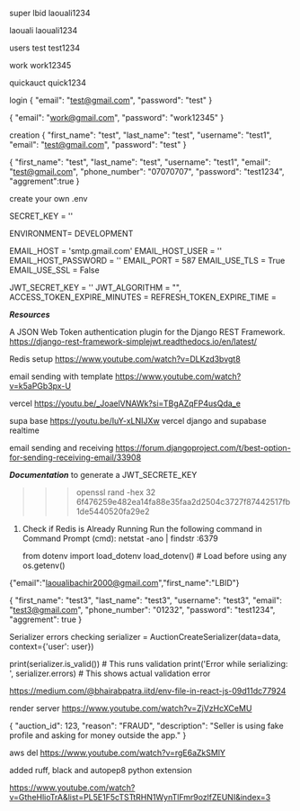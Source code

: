 super
lbid
laouali1234

laouali
laouali1234

users
test
test1234

work
work12345

quickauct
quick1234

login
{
"email": "test@gmail.com",
"password": "test"
}

{
"email": "work@gmail.com",
"password": "work12345"
}

creation
{
"first_name": "test",
"last_name": "test",
"username": "test1",
"email": "test@gmail.com",
"password": "test"
}

{
"first_name": "test",
"last_name": "test",
"username": "test1",
"email": "test@gmail.com",
"phone_number": "07070707",
"password": "test1234",
"aggrement":true
}

create your own .env

SECRET_KEY = ''

ENVIRONMENT= DEVELOPMENT

EMAIL_HOST = 'smtp.gmail.com'
EMAIL_HOST_USER = ''
EMAIL_HOST_PASSWORD = ''
EMAIL_PORT = 587
EMAIL_USE_TLS = True
EMAIL_USE_SSL = False

JWT_SECRET_KEY = ''
JWT_ALGORITHM = "",
ACCESS_TOKEN_EXPIRE_MINUTES =
REFRESH_TOKEN_EXPIRE_TIME =

**_Resources_**

A JSON Web Token authentication plugin for the Django REST Framework.
https://django-rest-framework-simplejwt.readthedocs.io/en/latest/

Redis setup
https://www.youtube.com/watch?v=DLKzd3bvgt8

email sending with template
https://www.youtube.com/watch?v=k5aPGb3px-U

vercel
https://youtu.be/_JoaelVNAWk?si=TBgAZqFP4usQda_e

supa base
https://youtu.be/IuY-xLNIJXw
vercel django and supabase realtime

email sending and receiving
https://forum.djangoproject.com/t/best-option-for-sending-receiving-email/33908

**_Documentation_**
to generate a JWT_SECRETE_KEY

> > > openssl rand -hex 32
> > > 6f476259e482ea14fa88e35faa2d2504c3727f87442517fb1de5440520fa29e2

1. Check if Redis is Already Running
   Run the following command in Command Prompt (cmd):
   netstat -ano | findstr :6379

   from dotenv import load_dotenv
   load_dotenv() # Load before using any os.getenv()

{"email":"laoualibachir2000@gmail.com","first_name":"LBID"}

{
"first_name": "test3",
"last_name": "test3",
"username": "test3",
"email": "test3@gmail.com",
"phone_number": "01232",
"password": "test1234",
"aggrement": true
}

Serializer errors checking
serializer = AuctionCreateSerializer(data=data, context={'user': user})

print(serializer.is_valid()) # This runs validation
print('Error while serializing: ', serializer.errors) # This shows actual validation error

https://medium.com/@bhairabpatra.iitd/env-file-in-react-js-09d11dc77924

render server
https://www.youtube.com/watch?v=ZjVzHcXCeMU

{
"auction_id": 123,
"reason": "FRAUD",
"description": "Seller is using fake profile and asking for money outside the app."
}

aws del
https://www.youtube.com/watch?v=rgE6aZkSMlY

added ruff, black and autopep8 python extension

https://www.youtube.com/watch?v=GtheHlioTrA&list=PL5E1F5cTSTtRHN1WynTlFmr9ozlfZEUNI&index=3
